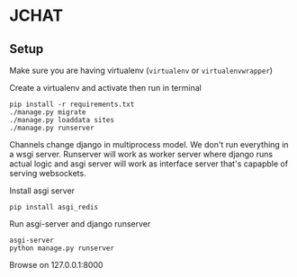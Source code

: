 # JCHAT

## Setup

Make sure you are having virtualenv (`virtualenv` or `virtualenvwrapper`)

Create a virtualenv and activate then run in terminal

```
pip install -r requirements.txt
./manage.py migrate
./manage.py loaddata sites
./manage.py runserver
```

Channels change django in multiprocess model. We don't run everything in a wsgi server.
Runserver will work as worker server where django runs actual logic and asgi server will work as interface server that's capapble of serving websockets.

Install asgi server 
```
pip install asgi_redis

```
Run asgi-server and django runserver 
```
asgi-server
python manage.py runserver
```
Browse on 127.0.0.1:8000
